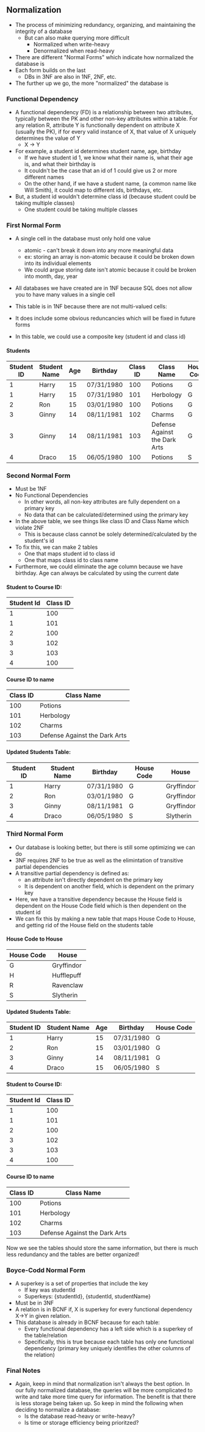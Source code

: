 ## Normalization
- The process of minimizing redundancy, organizing, and maintaining the integrity of a database
    - But can also make querying more difficult
        - Normalized when write-heavy
        - Denormalized when read-heavy
- There are different "Normal Forms" which indicate how normalized the database is
- Each form builds on the last
    - DBs in 3NF are also in 1NF, 2NF, etc.
- The further up we go, the more "normalized" the database is
### Functional Dependency
- A functional dependency (FD) is a relationship between two attributes, typically between the PK and other non-key attributes within a table. For any relation R, attribute Y is functionally dependent on attribute X (usually the PK), if for every valid instance of X, that value of X uniquely determines the value of Y
    - X -> Y
- For example, a student id determines student name, age, birthday
    - If we have student id 1, we know what their name is, what their age is, and what their birthday is
    - It couldn't be the case that an id of 1 could give us 2 or more different names
    - On the other hand, if we have a student name, (a common name like Will Smith), it could map to different ids, birthdays, etc.
- But, a student id wouldn't determine class id (because student could be taking multiple classes)
    - One student could be taking multiple classes

### First Normal Form
- A single cell in the database must only hold one value
    - atomic - can't break it down into any more meaningful data
    - ex: storing an array is non-atomic because it could be broken down into its individual elements
    - We could argue storing date isn't atomic because it could be broken into month, day, year
- All databases we have created are in 1NF because SQL does not allow you to have many values in a single cell

- This table is in 1NF because there are not multi-valued cells:
- It does include some obvious reduncancies which will be fixed in future forms
- In this table, we could use a composite key (student id and class id)
#### Students
| Student ID | Student Name | Age | Birthday   | Class ID | Class Name                    | House Code | House      |
|------------|--------------|-----|------------|----------|-------------------------------|------------|------------|
| 1          | Harry        | 15  | 07/31/1980 | 100      | Potions                       | G          | Gryffindor |
| 1          | Harry        | 15  | 07/31/1980 | 101      | Herbology                     | G          | Gryffindor |
| 2          | Ron          | 15  | 03/01/1980 | 100      | Potions                       | G          | Gryffindor |
| 3          | Ginny        | 14  | 08/11/1981 | 102      | Charms                        | G          | Gryffindor |
| 3          | Ginny        | 14  | 08/11/1981 | 103      | Defense Against the Dark Arts | G          | Gryffindor |
| 4          | Draco        | 15  | 06/05/1980 | 100      | Potions                       | S          | Slytherin  |

### Second Normal Form
- Must be 1NF
- No Functional Dependencies
    - In other words, all non-key attributes are fully dependent on a primary key
    - No data that can be calculated/determined using the primary key
- In the above table, we see things like class ID and Class Name which violate 2NF
    - This is because class cannot be solely determined/calculated by the student's id
- To fix this, we can make 2 tables
    - One that maps student id to class id
    - One that maps class id to class name
- Furthermore, we could eliminate the age column because we have birthday. Age can always be calculated by using the current date

#### Student to Course ID:
| Student Id | Class ID |
|------------|----------|
| 1          | 100      |
| 1          | 101      |
| 2          | 100      |
| 3          | 102      |
| 3          | 103      |
| 4          | 100      |

#### Course ID to name
| Class ID | Class Name                    |
|----------|-------------------------------|
| 100      | Potions                       |
| 101      | Herbology                     |
| 102      | Charms                        |
| 103      | Defense Against the Dark Arts |

#### Updated Students Table:
| Student ID | Student Name |  Birthday  | House Code | House      |
|------------|--------------|-----------|------------|------------|
| 1          | Harry          | 07/31/1980               | G          | Gryffindor |
| 2          | Ron            | 03/01/1980             | G          | Gryffindor |
| 3          | Ginny          | 08/11/1981  | G          | Gryffindor |
| 4          | Draco          | 06/05/1980           | S          | Slytherin  |

### Third Normal Form
- Our database is looking better, but there is still some optimizing we can do
- 3NF requires 2NF to be true as well as the elimintation of transitive partial dependencies
- A transitive partial dependency is defined as: 
    - an attribute isn't directly dependent on the primary key
    - It is dependent on another field, which is dependent on the primary key
- Here, we have a transitive dependency because the House field is dependent on the House Code field which is then dependent on the student id
- We can fix this by making a new table that maps House Code to House, and getting rid of the House field on the students table

#### House Code to House
| House Code | House      |
|------------|------------|
| G          | Gryffindor |
| H          | Hufflepuff |
| R          | Ravenclaw  |
| S          | Slytherin  |

#### Updated Students Table:
| Student ID | Student Name | Age | Birthday  | House Code |
|------------|--------------|-----|-----------|------------|
| 1          | Harry        | 15  | 07/31/1980               | G          |
| 2          | Ron          | 15  | 03/01/1980             | G          |
| 3          | Ginny        | 14  | 08/11/1981  | G          |
| 4          | Draco        | 15  | 06/05/1980           | S          |

#### Student to Course ID:
| Student Id | Class ID |
|------------|----------|
| 1          | 100      |
| 1          | 101      |
| 2          | 100      |
| 3          | 102      |
| 3          | 103      |
| 4          | 100      |

#### Course ID to name
| Class ID | Class Name                    |
|----------|-------------------------------|
| 100      | Potions                       |
| 101      | Herbology                     |
| 102      | Charms                        |
| 103      | Defense Against the Dark Arts |


Now we see the tables should store the same information, but there is much less redundancy and the tables are better organized!


### Boyce-Codd Normal Form
- A superkey is a set of properties that include the key
    - If key was studentId
    - Superkeys: {studentId}, {studentId, studentName}
- Must be in 3NF
- A relation is in BCNF if, X is superkey for every functional dependency X->Y in given relation. 
- This database is already in BCNF because for each table:
    - Every functional dependency has a left side which is a superkey of the table/relation
    - Specifically, this is true because each table has only one functional dependency (primary key uniquely identifies the other columns of the relation)

### Final Notes
- Again, keep in mind that normalization isn't always the best option. In our fully normalized database, the queries will be more complicated to write and take more time query for information. The benefit is that there is less storage being taken up. So keep in mind the following when deciding to normalize a database:
    - Is the database read-heavy or write-heavy?
    - Is time or storage efficiency being prioritzed?